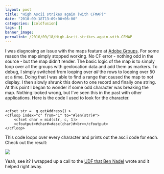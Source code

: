 ```yaml
---
layout: post
title: "High Ascii strikes again (with CFMAP)"
date: "2010-09-18T13:09:00+06:00"
categories: [coldfusion]
tags: []
banner_image: 
permalink: /2010/09/18/High-Ascii-strikes-again-with-CFMAP
---
```


I was diagnosing an issue with the maps feature at <a href="http://groups.adobe.com">Adobe Groups</a>. For some reason the map simply stopped working. No CF error - nothing odd in the source - but the map didn't render. The basic logic of the map is to simply loop over all the groups with geolocation data and add them as markers. To debug, I simply switched from looping over <i>all</i> the rows to looping over 50 at a time. Doing that I was able to find a range that caused the map to not display. I then slowly shrunk this down to one record and finally one string. At this point I began to wonder if some odd character was breaking the map. Nothing looked wrong, but I've seen this in the past with other applications. Here is the code I used to look for the character.

<p/>

<code>
&lt;cfset str =  g.getAddress() &gt;
&lt;cfloop index="c" from="1" to="#len(str)#"&gt;
	&lt;cfset char = mid(str, c, 1)&gt;
	&lt;cfoutput&gt;#char#=#asc(char)#&lt;br&gt;&lt;/cfoutput&gt;
&lt;/cfloop&gt;
</code>

<p/>

This code loops over every character and prints out the ascii code for each. Check out the result:

<p/>

<img src="https://static.raymondcamden.com/images/Screen shot 2010-09-18 at 11.54.39 AM.png" />

<p/>

Yeah, see it? I wrapped up a call to the <a href="http://www.bennadel.com/blog/1155-Cleaning-High-Ascii-Values-For-Web-Safeness-In-ColdFusion.htm">UDF that Ben Nadel</a> wrote and it helped right away.